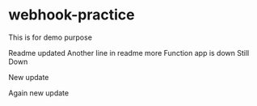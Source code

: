 # webhook-practice
This is for demo purpose

Readme updated
Another line in readme
more
Function app is down
Still Down

New update

Again new update
